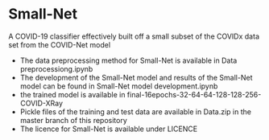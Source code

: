 # Small-Net
A COVID-19 classifier effectively built off a small subset of the COVIDx data set from the COVID-Net model

- The data preprocessing method for Small-Net is available in Data preprocessiong.ipynb
- The development of the Small-Net model and results of the Small-Net model can be found in Small-Net model development.ipynb
- the trained model is available in final-16epochs-32-64-64-128-128-256-COVID-XRay
- Pickle files of the training and test data are available in Data.zip in the master branch of this repository
- The licence for Small-Net is available under LICENCE 
